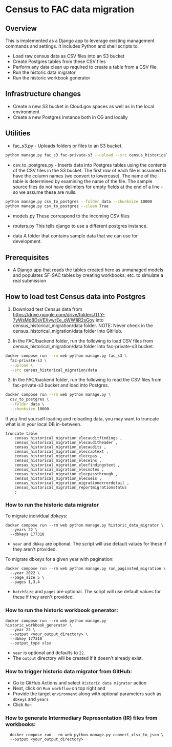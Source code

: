 # Census to FAC data migration

## Overview

This is implemented as a Django app to leverage existing management commands and settings. It includes Python and shell scripts to:

- Load raw census data as CSV files into an S3 bucket
- Create Postgres tables from these CSV files
- Perform any data clean up required to create a table from a CSV file
- Run the historic data migrator
- Run the historic workbook generator

## Infrastructure changes

- Create a new S3 bucket in Cloud.gov spaces as well as in the local environment
- Create a new Postgres instance both in CG and locally

## Utilities

- fac_s3.py - Uploads folders or files to an S3 bucket.

```bash
python manage.py fac_s3 fac-private-s3 --upload --src census_historical_migration/data
```

- csv_to_postgres.py - Inserts data into Postgres tables using the contents of the CSV files in the S3 bucket. The first row of each file is assumed to have the column names (we convert to lowercase). The name of the table is determined by examining the name of the file. The sample source files do not have delimters for empty fields at the end of a line - so we assume these are nulls.

```bash
python manage.py csv_to_postgres --folder data --chunksize 10000
python manage.py csv_to_postgres --clean True
```

- models.py These correspond to the incoming CSV files
- routers.py This tells django to use a different postgres instance.

- data A folder that contains sample data that we can use for development.

## Prerequisites

- A Django app that reads the tables created here as unmanaged models and populates SF-SAC tables by creating workbooks, etc. to simulate a real submission

## How to load test Census data into Postgres

1.  Download test Census data from https://drive.google.com/drive/folders/1TY-7yWsMd8DsVEXvwrEe_oWW1iR2sGoy into census_historical_migration/data folder.
    NOTE: Never check in the census_historical_migration/data folder into GitHub.

2.  In the FAC/backend folder, run the following to load CSV files from census_historical_migration/data folder into fac-private-s3 bucket.

```bash
docker compose run --rm web python manage.py fac_s3 \
  fac-private-s3 \
  --upload \
  --src census_historical_migration/data
```

3.  In the FAC/backend folder, run the following to read the CSV files from fac-private-s3 bucket and load into Postgres.

```bash
docker compose run --rm web python manage.py \
  csv_to_postgres \
  --folder data \
  --chunksize 10000
```

If you find yourself loading and reloading data, you may want to truncate what is in your local DB in-between.

```
truncate table
	census_historical_migration_elecauditfindings ,
	census_historical_migration_elecauditheader ,
	census_historical_migration_elecaudits ,
	census_historical_migration_eleccaptext ,
	census_historical_migration_eleccpas ,
	census_historical_migration_eleceins ,
	census_historical_migration_elecfindingstext ,
	census_historical_migration_elecnotes ,
	census_historical_migration_elecpassthrough ,
	census_historical_migration_elecueis ,
	census_historical_migration_migrationerrordetail ,
	census_historical_migration_reportmigrationstatus
	;
```

### How to run the historic data migrator

To migrate individual dbkeys:

```
docker compose run --rm web python manage.py historic_data_migrator \
  --years 22 \
  --dbkeys 177310
```

- `year` and `dbkey` are optional. The script will use default values for these if they aren't provided.

To migrate dbkeys for a given year with pagination:

```
docker compose run --rm web python manage.py run_paginated_migration \
  --year 2022 \
  --page_size 5 \
  --pages 1,3,4
```

- `batchSize` and `pages` are optional. The script will use default values for these if they aren't provided.

### How to run the historic workbook generator:

```
docker compose run --rm web python manage.py historic_workbook_generator \
  --year 22 \
  --output <your_output_directory> \
  --dbkey 177310
  --output_type xlsx
```

- `year` is optional and defaults to `22`.
- The `output` directory will be created if it doesn't already exist.

### How to trigger historic data migrator from GitHub:

- Go to GitHub Actions and select `Historic data migrator` action
- Next, click on `Run workflow` on top right and
- Provide the target `environment` along with optional parameters such as `dbkeys` and `years`
- Click `Run`

### How to generate Intermediary Representation (IR) files from workbooks:

```
  docker compose run --rm web python manage.py convert_xlsx_to_json \
  --output <your_output_directory>
```
